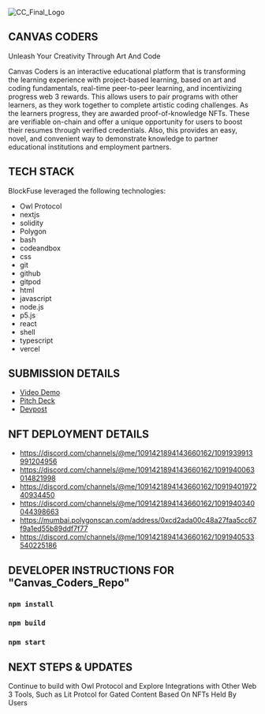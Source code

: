 ![CC_Final_Logo](https://user-images.githubusercontent.com/100870737/229332203-693d9f52-c9bd-4078-8413-83f44ec00f51.PNG)

## CANVAS CODERS
Unleash Your Creativity Through Art And Code

Canvas Coders is an interactive educational platform that is transforming the learning experience with project-based learning, based on art and coding fundamentals, real-time peer-to-peer learning, and incentivizing progress web 3 rewards. This allows users to pair programs with other learners, as they work together to complete artistic coding challenges. As the learners progress, they are awarded proof-of-knowledge NFTs. These are verifiable on-chain and offer a unique opportunity for users to boost their resumes through verified credentials. Also, this provides an easy, novel, and convenient way to demonstrate knowledge to partner educational institutions and employment partners.

## TECH STACK
BlockFuse leveraged the following technologies:
* Owl Protocol
* nextjs
* solidity
* Polygon
* bash
* codeandbox
* css
* git
* github
* gitpod
* html
* javascript
* node.js
* p5.js
* react
* shell
* typescript
* vercel

## SUBMISSION DETAILS
* [Video Demo]()
* [Pitch Deck]()
* [Devpost](https://devpost.com/software/canvas-coders-unleash-your-creativity-through-art-and-code)


## NFT DEPLOYMENT DETAILS
* https://discord.com/channels/@me/1091421894143660162/1091939913991204956
* https://discord.com/channels/@me/1091421894143660162/1091940063014821998
* https://discord.com/channels/@me/1091421894143660162/1091940197240934450
* https://discord.com/channels/@me/1091421894143660162/1091940340044398663
* https://mumbai.polygonscan.com/address/0xcd2ada00c48a27faa5cc67f9a1ed55b89ddf7f77
* https://discord.com/channels/@me/1091421894143660162/1091940533540225186


## DEVELOPER INSTRUCTIONS FOR "Canvas_Coders_Repo"

### `npm install`

### `npm build`

### `npm start`


## NEXT STEPS & UPDATES
Continue to build with Owl Protocol and Explore Integrations with Other Web 3 Tools, Such as Lit Protcol for Gated Content Based On NFTs Held By Users




